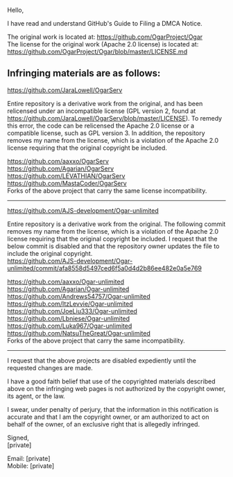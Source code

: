 Hello,

I have read and understand GitHub's Guide to Filing a DMCA Notice.

The original work is located at: https://github.com/OgarProject/Ogar   
The license for the original work (Apache 2.0 license) is located at: https://github.com/OgarProject/Ogar/blob/master/LICENSE.md 

Infringing materials are as follows:
---

https://github.com/JaraLowell/OgarServ   

Entire repository is a derivative work from the original, and has been relicensed under an incompatible license (GPL version 2, found at https://github.com/JaraLowell/OgarServ/blob/master/LICENSE). To remedy this error, the code can be relicensed the Apache 2.0 license or a compatible license, such as GPL version 3.
In addition, the repository removes my name from the license, which is a violation of the Apache 2.0 license requiring that the original copyright be included.

https://github.com/aaxxo/OgarServ   
https://github.com/Agarian/OgarServ   
https://github.com/LEVATHIAN/OgarServ   
https://github.com/MastaCoder/OgarServ   
Forks of the above project that carry the same license incompatibility.

---

https://github.com/AJS-development/Ogar-unlimited   

Entire repository is a derivative work from the original. The following commit removes my name from the license, which is a violation of the Apache 2.0 license requiring that the original copyright be included. I request that the below commit is disabled and that the repository owner updates the file to include the original copyright.  
https://github.com/AJS-development/Ogar-unlimited/commit/afa8558d5497ced6f5a0d4d2b86ee482e0a5e769

https://github.com/aaxxo/Ogar-unlimited   
https://github.com/Agarian/Ogar-unlimited   
https://github.com/Andrews54757/Ogar-unlimited   
https://github.com/ItzLevvie/Ogar-unlimited    
https://github.com/JoeLiu333/Ogar-unlimited   
https://github.com/Lbniese/Ogar-unlimited   
https://github.com/Luka967/Ogar-unlimited   
https://github.com/NatsuTheGreat/Ogar-unlimited   
Forks of the above project that carry the same incompatibility.

---

I request that the above projects are disabled expediently until the requested changes are made.

I have a good faith belief that use of the copyrighted materials described above on the infringing web pages is not authorized by the copyright owner, its agent, or the law.

I swear, under penalty of perjury, that the information in this notification is accurate and that I am the copyright owner, or am authorized to act on behalf of the owner, of an exclusive right that is allegedly infringed.

Signed,  
[private]  

Email: [private]  
Mobile: [private]  
